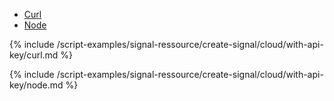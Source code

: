 <!-- Nav tabs -->
<ul class="nav nav-tabs code-nav-tabs" role="tablist">
  <li class="nav-item">
    <a class="nav-link curl-language active" id="create-signal-curl-cloud-tab" data-toggle="tab" href="#create-signal-curl-cloud" role="tab" aria-controls="create-signal-curl-cloud" aria-selected="true">Curl</a>
  </li>
  <li class="nav-item">
    <a class="nav-link node-language" id="create-signal-node-cloud-tab" data-toggle="tab" href="#create-signal-node-cloud" role="tab" aria-controls="create-signal-node-cloud" aria-selected="false">Node</a>
  </li>
</ul>

<!-- Tab panes -->
<div class="tab-content">

<!-- Curl code -->
<div class="code tab-pane active" id="create-signal-curl-cloud" role="tabpanel" aria-labelledby="create-signal-curl-cloud-tab" markdown="1">
{% include /script-examples/signal-ressource/create-signal/cloud/with-api-key/curl.md %}

<!-- copy button -->
<a class="btn btn-sm" data-toggle="tooltip" data-placement="top" title="copy" onclick="copyToClipBoard('create-signal-curl-cloud')"><i class="fa fa-copy"></i></a>
</div>

<!-- Node code -->
<div class="code tab-pane" id="create-signal-node-cloud" role="tabpanel" aria-labelledby="create-signal-node-cloud-tab" markdown="1">
{% include /script-examples/signal-ressource/create-signal/cloud/with-api-key/node.md %}
<!-- copy button -->
<a class="btn btn-sm" data-toggle="tooltip" data-placement="top" title="copy" onclick="copyToClipBoard('create-signal-node-cloud')"><i class="fa fa-copy"></i></a>
</div>
</div>